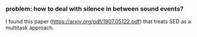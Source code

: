 ### problem: how to deal with silence in between sound events? 

I found this paper (https://arxiv.org/pdf/1907.05122.pdf) that treats SED as a multitask approach. 